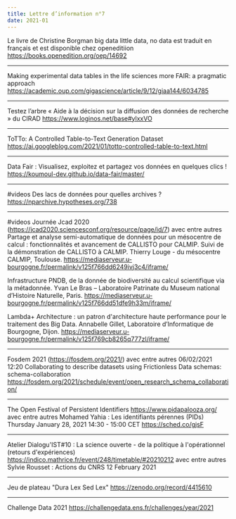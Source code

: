 ```yaml
---
title: Lettre d’information n°7
date: 2021-01
---
```


Le livre de Christine Borgman  big data little data, no data  est traduit  en français et est disponible chez openeditiion
<https://books.openedition.org/oep/14692>

******************************************************************************************************

Making experimental data tables in the life sciences more FAIR: a pragmatic approach
<https://academic.oup.com/gigascience/article/9/12/giaa144/6034785>

******************************************************************************************************

Testez l’arbre « Aide à la décision sur la diffusion des données de recherche » du CIRAD
<https://www.loginos.net/base#ylxxVO>

******************************************************************************************************

ToTTo: A Controlled Table-to-Text Generation Dataset
<https://ai.googleblog.com/2021/01/totto-controlled-table-to-text.html>

******************************************************************************************************

Data Fair : Visualisez, exploitez et partagez vos données en quelques clics !
<https://koumoul-dev.github.io/data-fair/master/>

******************************************************************************************************

#videos Des lacs de données pour quelles archives ?
<https://nparchive.hypotheses.org/738>

******************************************************************************************************

#videos Journée Jcad 2020 (https://jcad2020.sciencesconf.org/resource/page/id/7)
avec entre autres
Partage et analyse semi-automatique de données pour un mésocentre de calcul : fonctionnalités et avancement de CALLISTO pour CALMIP. Suivi de la démonstration de CALLISTO à CALMIP.
Thierry Louge - du mésocentre CALMIP, Toulouse.
<https://mediaserveur.u-bourgogne.fr/permalink/v125f766dd6249ivj3c4/iframe/>

Infrastructure PNDB, de la donnée de biodiversité au calcul scientifique via la métadonnée.
Yvan Le Bras – Laboratoire Patrinate du Museum national d’Histoire Naturelle, Paris.
<https://mediaserveur.u-bourgogne.fr/permalink/v125f766dd51dfe9h33m/iframe/>

Lambda+ Architecture : un patron d'architecture haute performance pour le traitement des Big Data.
Annabelle Gillet, Laboratoire d’Informatique de Bourgogne, Dijon.
<https://mediaserveur.u-bourgogne.fr/permalink/v125f769cb8265q777zl/iframe/>

******************************************************************************************************

Fosdem 2021 (https://fosdem.org/2021/)
avec entre autres
06/02/2021 12:20 Collaborating to describe datasets using Frictionless Data schemas: schema-collaboration
<https://fosdem.org/2021/schedule/event/open_research_schema_collaboration/>

******************************************************************************************************

The Open Festival of Persistent Identifiers <https://www.pidapalooza.org/>
avec entre autres
Mohamed Yahia : Les identifiants pérennes (PIDs)
Thursday January 28, 2021 14:30 - 15:00 CET
<https://sched.co/gjsF>

******************************************************************************************************

Atelier Dialogu'IST#10 : La science ouverte - de la politique à l'opérationnel (retours d'expériences)
<https://indico.mathrice.fr/event/248/timetable/#20210212>
avec entre autres
Sylvie Rousset : Actions du CNRS
12 February 2021

******************************************************************************************************

Jeu de plateau "Dura Lex Sed Lex"
<https://zenodo.org/record/4415610>

******************************************************************************************************

Challenge Data 2021
<https://challengedata.ens.fr/challenges/year/2021>

